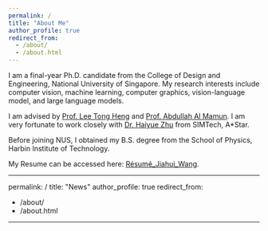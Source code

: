 ```yaml
---
permalink: /
title: "About Me"
author_profile: true
redirect_from: 
  - /about/
  - /about.html
---
```


I am a final-year Ph.D. candidate from the College of Design and Engineering, National University of Singapore. My research interests include computer vision, machine learning, computer graphics, vision-language model, and large language models.

I am advised by [Prof. Lee Tong Heng](https://cde.nus.edu.sg/ece/staff/lee-tong-heng/) and [Prof. Abdullah Al Mamun](https://cde.nus.edu.sg/ece/staff/abdullah-al-mamun/). I am very fortunate to work closely with [Dr. Haiyue Zhu](https://research.a-star.edu.sg/researcher/haiyue-zhu/) from SIMTech, A*Star.

Before joining NUS, I obtained my B.S. degree from the School of Physics, Harbin Institute of Technology.

My Resume can be accessed here: [Résumé_Jiahui_Wang](../file/Résumé_Jiahui_Wang.pdf).

---
permalink: /
title: "News"
author_profile: true
redirect_from: 
  - /about/
  - /about.html
---
